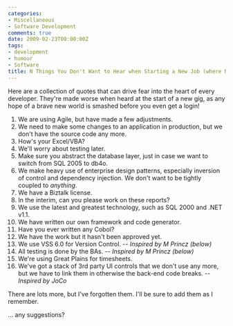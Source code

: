 ```yaml
---
categories:
- Miscellaneous
- Software Development
comments: true
date: 2009-02-23T00:00:00Z
tags:
- development
- humour
- Software
title: N Things You Don't Want to Hear when Starting a New Job (where N &gt;= 1)
---
```


Here are a collection of quotes that can drive fear into the heart of every developer. They're made worse when heard at the start of a new gig, as any hope of a brave new world is smashed before you even get a login!

<!--more-->
<ol>
<li>We are using Agile, but have made a few adjustments.</li>
<li>We need to make some changes to an application in production, but we don't have the source code any more.</li>
<li>How's your Excel/VBA?</li>
<li>We'll worry about testing later.</li>
<li>Make sure you abstract the database layer, just in case we want to switch from SQL 2005 to db4o.</li>
<li>We make heavy use of enterprise design patterns, especially inversion of control and dependency injection. We don't want to be tightly coupled to <em>anything</em>.</li>
<li>We have a Biztalk license.</li>
<li>In the interim, can you please work on these reports?</li>
<li>We use the latest and greatest technology, such as SQL 2000 and .NET v1.1.</li>
<li>We have written our own framework and code generator.</li>
<li>Have you ever written any Cobol?</li>
<li>We have the work but it hasn't been approved yet.</li>
<li>We use VSS 6.0 for Version Control. -- <em>Inspired by M Princz (below)</em></li>
<li>All testing is done by the BAs. -- <em>Inspired by M Princz (below)</em></li>
<li>We're using Great Plains for timesheets.</li>
<li>We've got a stack of 3rd party UI controls that we don't use any more, but we have to link them in otherwise the back-end code breaks. -- <em>Inspired by JoCo</em></li>
</ol>
There are lots more, but I've forgotten them. I'll be sure to add them as I remember.

... any suggestions?
